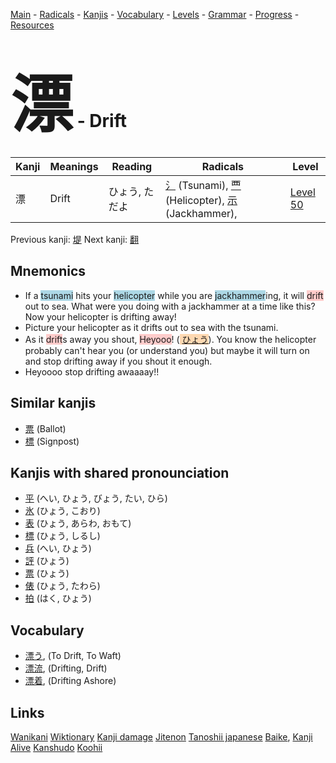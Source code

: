 <style> bigfont {font-size: 100px}</style>
[Main](../README.md) -
[Radicals](../radicals.md) -
[Kanjis](../kanjis.md) -
[Vocabulary](../vocabulary.md) -
[Levels](../levels.md) -
[Grammar](../grammar.md) - 
[Progress](../progress.md) -
[Resources](../resources.md)
# <bigfont> 漂</bigfont> - Drift 

| Kanji | Meanings | Reading | Radicals | Level |
| --- | --- | --- | --- | --- |
| 漂 | Drift | ひょう, ただよ | [氵](../radicals/氵.md) (Tsunami), [覀](../radicals/覀.md) (Helicopter), [示](../radicals/示.md) (Jackhammer),  | [Level 50](../levels/wk_level50.md) |

Previous kanji: [堤](堤.md) Next kanji: [翻](翻.md) 

## Mnemonics
 * If a <span style="background-color:#ADD8E6"> tsunami</span> hits your <span style="background-color:#ADD8E6"> helicopter</span> while you are <span style="background-color:#ADD8E6"> jackhammer</span>ing, it will <span style="background-color:#ffcccb"> drift</span> out to sea. What were you doing with a jackhammer at a time like this? Now your helicopter is drifting away!
* Picture your helicopter as it drifts out to sea with the tsunami. 
* As it <span style="background-color:#ffcccb"> drift</span>s away you shout, <span style="background-color:#ffcccb"> Heyooo</span>! (<span style="background-color:#fed8b1"> [ひょう](https://jisho.org/search/ひょう)</span>). You know the helicopter probably can't hear you (or understand you) but maybe it will turn on and stop drifting away if you shout it enough.
* Heyoooo stop drifting awaaaay!!


## Similar kanjis
 * [票](票.md) (Ballot)
* [標](標.md) (Signpost)



## Kanjis with shared pronounciation
 * [平](平.md) (へい, ひょう, びょう, たい, ひら)
* [氷](氷.md) (ひょう, こおり)
* [表](表.md) (ひょう, あらわ, おもて)
* [標](標.md) (ひょう, しるし)
* [兵](兵.md) (へい, ひょう)
* [評](評.md) (ひょう)
* [票](票.md) (ひょう)
* [俵](俵.md) (ひょう, たわら)
* [拍](拍.md) (はく, ひょう)



## Vocabulary
 * [漂う](../vocabulary/漂.md), (To Drift, To Waft)
* [漂流](../vocabulary/漂.md), (Drifting, Drift)
* [漂着](../vocabulary/漂.md), (Drifting Ashore)




## Links 


[Wanikani](https://www.wanikani.com/kanji/漂)
[Wiktionary](https://en.wiktionary.org/wiki/漂)
[Kanji damage](http://www.kanjidamage.com/kanji/search?utf8=✓&q=漂)
[Jitenon](https://jitenon.com/kanji/漂)
[Tanoshii japanese](https://www.tanoshiijapanese.com/dictionary/kanji.cfm?k=漂)
[Baike](https://baike.baidu.com/item/漂),
[Kanji Alive](https://app.kanjialive.com/漂)
[Kanshudo](https://www.kanshudo.com/searchmn?q=漂)
[Koohii](https://kanji.koohii.com/study/kanji/漂)
